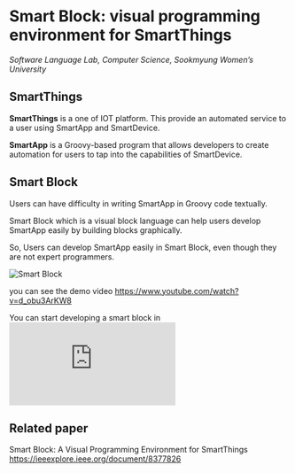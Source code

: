 Smart Block: visual programming environment for SmartThings
===================
*Software Language Lab, Computer Science, Sookmyung Women’s University*


SmartThings
-------------

**SmartThings** is a one of IOT platform. This provide an automated service to a user using SmartApp and SmartDevice.

**SmartApp** is a Groovy-based program that allows developers to create automation for users to tap into the capabilities of SmartDevice.


Smart Block
-------------
Users can have difficulty in writing SmartApp in Groovy code textually.

Smart Block which is a visual block language can help users develop SmartApp easily by building blocks graphically.

So, Users can develop SmartApp easily in Smart Block, even though they are not expert programmers.

![Smart Block](https://github.com/baknayeon/smartblock/blob/master/main.PNG)

you can see the demo video
https://www.youtube.com/watch?v=d_obu3ArKW8

You can start developing a smart block in![there](https://github.com/baknayeon/smartblock/blob/master/app/smartblock.html)

Related paper
-------------
Smart Block: A Visual Programming Environment for SmartThings
https://ieeexplore.ieee.org/document/8377826
